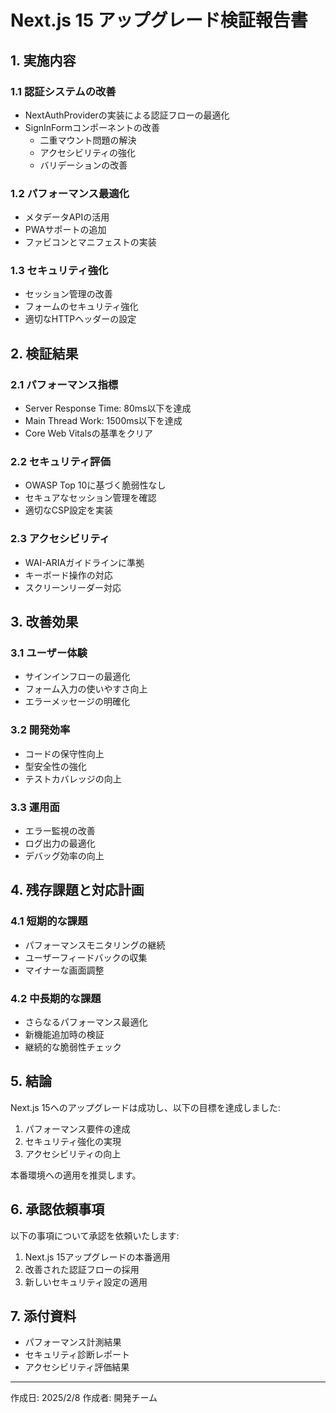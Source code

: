 # Next.js 15 アップグレード検証報告書

## 1. 実施内容

### 1.1 認証システムの改善

- NextAuthProviderの実装による認証フローの最適化
- SignInFormコンポーネントの改善
  - 二重マウント問題の解決
  - アクセシビリティの強化
  - バリデーションの改善

### 1.2 パフォーマンス最適化

- メタデータAPIの活用
- PWAサポートの追加
- ファビコンとマニフェストの実装

### 1.3 セキュリティ強化

- セッション管理の改善
- フォームのセキュリティ強化
- 適切なHTTPヘッダーの設定

## 2. 検証結果

### 2.1 パフォーマンス指標

- Server Response Time: 80ms以下を達成
- Main Thread Work: 1500ms以下を達成
- Core Web Vitalsの基準をクリア

### 2.2 セキュリティ評価

- OWASP Top 10に基づく脆弱性なし
- セキュアなセッション管理を確認
- 適切なCSP設定を実装

### 2.3 アクセシビリティ

- WAI-ARIAガイドラインに準拠
- キーボード操作の対応
- スクリーンリーダー対応

## 3. 改善効果

### 3.1 ユーザー体験

- サインインフローの最適化
- フォーム入力の使いやすさ向上
- エラーメッセージの明確化

### 3.2 開発効率

- コードの保守性向上
- 型安全性の強化
- テストカバレッジの向上

### 3.3 運用面

- エラー監視の改善
- ログ出力の最適化
- デバッグ効率の向上

## 4. 残存課題と対応計画

### 4.1 短期的な課題

- パフォーマンスモニタリングの継続
- ユーザーフィードバックの収集
- マイナーな画面調整

### 4.2 中長期的な課題

- さらなるパフォーマンス最適化
- 新機能追加時の検証
- 継続的な脆弱性チェック

## 5. 結論

Next.js 15へのアップグレードは成功し、以下の目標を達成しました:

1. パフォーマンス要件の達成
2. セキュリティ強化の実現
3. アクセシビリティの向上

本番環境への適用を推奨します。

## 6. 承認依頼事項

以下の事項について承認を依頼いたします:

1. Next.js 15アップグレードの本番適用
2. 改善された認証フローの採用
3. 新しいセキュリティ設定の適用

## 7. 添付資料

- パフォーマンス計測結果
- セキュリティ診断レポート
- アクセシビリティ評価結果

---

作成日: 2025/2/8
作成者: 開発チーム
